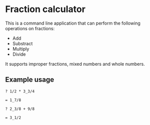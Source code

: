 # Fraction calculator

This is a command line application that can perform the following operations on fractions:

* Add
* Substract
* Multiply
* Divide

It supports improper fractions, mixed numbers and whole numbers.

## Example usage

```
? 1/2 * 3_3/4

= 1_7/8
```
 
```
? 2_3/8 + 9/8

= 3_1/2
```